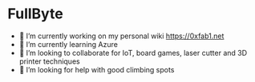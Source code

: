 # FullByte

<!--
**FullByte/FullByte** is a ✨ _special_ ✨ repository because its `README.md` (this file) appears on your GitHub profile.

Here are some ideas to get you started:
-->

- 🔭 I’m currently working on my personal wiki <https://0xfab1.net>
- 🌱 I’m currently learning Azure
- 👯 I’m looking to collaborate for IoT, board games, laser cutter and 3D printer techniques
- 🤔 I’m looking for help with good climbing spots
